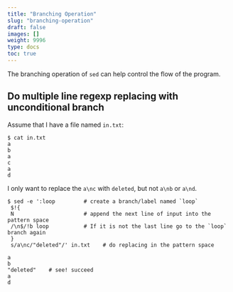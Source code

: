 ```yaml
---
title: "Branching Operation"
slug: "branching-operation"
draft: false
images: []
weight: 9996
type: docs
toc: true
---
```


The branching operation of `sed` can help control the flow of the program.

## Do multiple line regexp replacing with unconditional branch
Assume that I have a file named `in.txt`:

    $ cat in.txt
    a
    b
    a
    c
    a
    d

I only want to replace the `a\nc` with `deleted`, but not `a\nb` or `a\nd`.

    $ sed -e ':loop         # create a branch/label named `loop`
     $!{
     N                      # append the next line of input into the pattern space
     /\n$/!b loop           # If it is not the last line go to the `loop` branch again
     }
     s/a\nc/"deleted"/' in.txt    # do replacing in the pattern space

    a
    b
    "deleted"    # see! succeed
    a
    d



